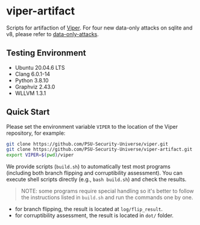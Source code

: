 # viper-artifact

Scripts for artifaction of [Viper](https://github.com/PSU-Security-Universe/viper). For four new data-only attacks on sqlite and v8, please refer to [data-only-attacks](https://github.com/PSU-Security-Universe/data-only-attacks).

## Testing Environment

* Ubuntu 20.04.6 LTS
* Clang 6.0.1-14
* Python 3.8.10
* Graphviz 2.43.0
* WLLVM 1.3.1

## Quick Start

Please set the environment variable `VIPER` to the location of the Viper repository, for example: 

``` bash
git clone https://github.com/PSU-Security-Universe/viper.git
git clone https://github.com/PSU-Security-Universe/viper-artifact.git
export VIPER=$(pwd)/viper
```

We provide scripts (`build.sh`) to automatically test most programs (including both branch flipping and corruptibility assessment). You can execute shell scripts directly (e.g., `bash build.sh`) and check the results.
> NOTE: some programs require special handling so it's better to follow the instructions listed in `build.sh` and run the commands one by one. 
* for branch flipping, the result is located at `log/flip_result`.
* for corruptibility assessment, the result is located in `dot/` folder.
